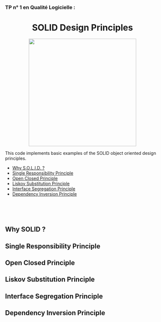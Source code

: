 ### TP n° 1 en Qualité Logicielle : 

<h1 align="center">
   SOLID Design Principles
</h1>

<p align="center">
   <img height=350 src="https://miro.medium.com/max/1000/1*F_KLJBLZPJlPsZACHmgfCA.png">
</p>

This code implements basic examples of the SOLID object oriented design principles.


   - [Why S.O.L.I.D. ?](#why-solid)
   - [Single Responsibility Principle](#single-responsibility-principle)
   - [Open Closed Principle](#open-closed-principle)
   - [Liskov Substitution Principle](#liskov-substitution-principle)
   - [Interface Segregation Principle](#interface-segregation-principle)
   - [Dependency Inversion Principle](#dependency-inversion-principle)

<br/> <br/> <br/> 
  
    
      
        
## Why SOLID ?
## Single Responsibility Principle
## Open Closed Principle
## Liskov Substitution Principle
## Interface Segregation Principle
## Dependency Inversion Principle
